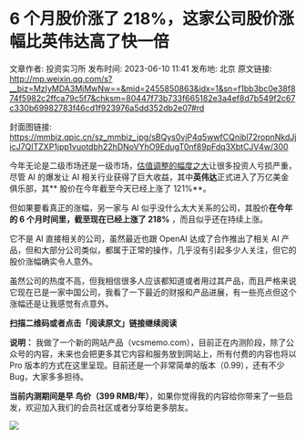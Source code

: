 # 6 个月股价涨了 218%，这家公司股价涨幅比英伟达高了快一倍

文章作者: 投资实习所
发布时间: 2023-06-10 11:41
发布地: 北京
原文链接: http://mp.weixin.qq.com/s?__biz=MzIyMDA3MjMwNw==&mid=2455850863&idx=1&sn=f1bb3bc0e38f874f5982c2ffca79c5f7&chksm=80447f73b733f665182e3a4ef8d7b549f2c67c330b69982783f46cd1f923976a5dd352db2e07#rd

封面图链接: https://mmbiz.qpic.cn/sz_mmbiz_jpg/sBQys0vjP4q5wwfCQnibl72ropnNkdJjicJ7QITZXP1jpp1vuotdbh22hDNoVYhO9EdugT0nf89pFdq3XbtCJV4w/300

今年无论是二级市场还是一级市场，[估值调整的幅度之大](http://mp.weixin.qq.com/s?__biz=MzIyMDA3MjMwNw==&mid=2455850818&idx=1&sn=8c1a62c89037f709e98ab2028c60e60d&chksm=80447f5eb733f6483e37e0a466f39bd2cf91f135a809a34bd8d10929749b9bb2353918b12c02&scene=21#wechat_redirect)让很多投资人亏损严重，尽管
AI 的爆发让 AI 相关行业获得了巨大收益，其中**英伟达**正式进入了万亿美金俱乐部，其** 股价在今年截至今天已经上涨了 121%**。

但如果要看真正的涨幅，另一家与 AI 似乎没什么太大关系的公司，其股价**在今年的 6 个月时间里，截至现在已经上涨了 218%**
，而且似乎还在持续上涨。

它不是 AI 直接相关的公司，虽然最近也跟 OpenAI 达成了合作推出了相关 AI
产品，但和大部分公司类似，都属于正常的操作，几乎没有引起多少人关注，但它的股价涨幅确实令人意外。

虽然公司的热度不高，但我相信很多人应该都知道或者用过其产品，而且严格来说它现在已是一家中国公司，我看了一下最近的财报和产品进展，有一些亮点但这个涨幅还是让我感觉有点意外。

**扫描二维码或者点击「阅读原文」链接继续阅读**

****说明：****
我做了一个新的网站产品（vcsmemo.com），目前正在内测阶段，除了公众号的内容，未来也会把更多其它内容和服务放到网站上，所有付费的内容也将以 Pro
版本的方式在这里呈现。目前还是一个非常简单的版本（0.99），还有不少 Bug，大家多多担待。

**当前内测期间是早 鸟价（399 RMB/年）**，如果你觉得我的内容给你带来了一些启发，欢迎加入我们的会员社区或者分享给更多朋友。

![](https://mmbiz.qpic.cn/sz_mmbiz_png/sBQys0vjP4q5wwfCQnibl72ropnNkdJjiceLejsPicJ0ZZZHLFAVeaffWOts4Bhv9PGoWfUqpU4KlaCJXw5neA0og/640?wx_fmt=png)

